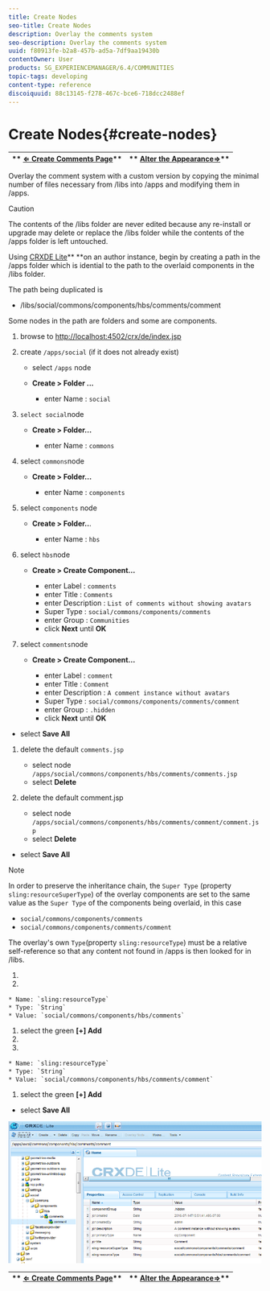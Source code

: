 ```yaml
---
title: Create Nodes
seo-title: Create Nodes
description: Overlay the comments system 
seo-description: Overlay the comments system 
uuid: f80913fe-b2a8-457b-ad5a-7df9aa19430b
contentOwner: User
products: SG_EXPERIENCEMANAGER/6.4/COMMUNITIES
topic-tags: developing
content-type: reference
discoiquuid: 88c13145-f278-467c-bce6-718dcc2488ef
---
```


# Create Nodes{#create-nodes}

| ** [⇐ Create Comments Page](../../communities/using/overlay-create-comments-page.md)** |** [Alter the Appearance⇒](../../communities/using/overlay-alter-appearance.md)** |
|---|---|

Overlay the comment system with a custom version by copying the minimal number of files necessary from /libs into /apps and modifying them in /apps.

>[!CAUTION]
>
>The contents of the /libs folder are never edited because any re-install or upgrade may delete or replace the /libs folder while the contents of the /apps folder is left untouched.

Using [CRXDE Lite](../../sites/developing/using/developing-with-crxde-lite.md)** **on an author instance, begin by creating a path in the /apps folder which is idential to the path to the overlaid components in the /libs folder.

The path being duplicated is

* /libs/social/commons/components/hbs/comments/comment

Some nodes in the path are folders and some are components.

1. browse to [http://localhost:4502/crx/de/index.jsp](http://localhost:4502/crx/de/index.jsp)
1. create `/apps/social` (if it does not already exist)

    * select `/apps` node
    * **Create &gt; Folder ...**

        * enter Name : `social`

1. `select social`node

    * **Create &gt; Folder...**

        * enter Name : `commons`

1. select `commons`node

    * **Create &gt; Folder...**

        * enter Name : `components`

1. select `components` node

    * **Create &gt; Folder..**.

        * enter Name : `hbs`

1. select `hbs`node

    * **Create &gt; Create Component...**

        * enter Label : `comments`
        * enter Title : `Comments`
        * enter Description : `List of comments without showing avatars`
        * Super Type : `social/commons/components/comments`
        * enter Group : `Communities`
        * click **Next** until **OK**

1. select `comments`node

    * **Create &gt; Create Component...**

        * enter Label : `comment`
        * enter Title : `Comment`
        * enter Description : `A comment instance without avatars`
        * Super Type : `social/commons/components/comments/comment`
        * enter Group : `.hidden`
        * click **Next** until **OK**

* select **Save All**

1. delete the default `comments.jsp`

    * select node `/apps/social/commons/components/hbs/comments/comments.jsp`
    * select **Delete**

1. delete the default comment.jsp

    * select node `/apps/social/commons/components/hbs/comments/comment/comment.jsp`
    * select **Delete**

* select **Save All**

>[!NOTE]
>
>In order to preserve the inheritance chain, the `Super Type` (property `sling:resourceSuperType`) of the overlay components are set to the same value as the `Super Type` of the components being overlaid, in this case
>
>* `social/commons/components/comments`
>* `social/commons/components/comments/comment`
>

The overlay's own `Type`(property `sling:resourceType`) must be a relative self-reference so that any content not found in /apps is then looked for in /libs.

1. 
1.

    * Name: `sling:resourceType`
    * Type: `String`
    * Value: `social/commons/components/hbs/comments`

1. select the green **[+] Add**
1. 
1.

    * Name: `sling:resourceType`
    * Type: `String`
    * Value: `social/commons/components/hbs/comments/comment`

1. select the green **[+] Add**

* select **Save All**

![](assets/chlimage_1-4.png) 

| ** [⇐ Create Comments Page](../../communities/using/overlay-create-comments-page.md)** |** [Alter the Appearance⇒](../../communities/using/overlay-alter-appearance.md)** |
|---|---|

